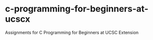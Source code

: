 # c-programming-for-beginners-at-ucscx
Assignments for C Programming for Beginners at UCSC Extension
